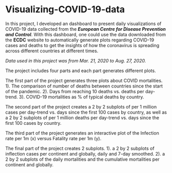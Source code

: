 # Visualizing-COVID-19-data

In this project, I developed an dashboard to present daily visualizations of COVID-19 data collected from the ***European Centre for Disease Prevention and Control***. With this dashboard, one could use the data downloaded from the **ECDC** website to automatically generate plots regarding COVID-19 cases and deaths to get the insights of how the coronavirus is spreading across different countries at different times.

*Data used in this project was from Mar. 21, 2020 to Aug. 27, 2020.*

The project includes four parts and each part generates different plots.

The first part of the project generates three plots about COVID mortalities. 1). The comparison of number of deaths between countries since the start of the pandemic. 2). Days from reaching 10 deaths vs. deaths per day-trend. 3). COVID-19 mortalities as % of typical deaths by country.

The second part of the project creates a 2 by 2 subplots of per 1 million cases per day-trend vs. days since the first 100 cases by country, as well as a 2 by 2 subplots of per 1 million deaths per day-trend vs. days since the first 100 cases by country.

The third part of the project generates an interactive plot of the Infection rate per 1m (x) versus Fatality rate per 1m (y).

The final part of the project creates 2 subplots. 1). a 2 by 2 subplots of inflection cases per continent and globally, daily and 7-day smoothed. 2). a 2 by 2 subplots of the daily mortalities and the cumulative mortalities per continent and globally.
